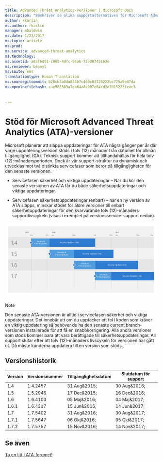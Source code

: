 ```yaml
---
title: Advanced Threat Analytics-versioner | Microsoft Docs
description: "Beskriver de olika supportalternativen för Microsoft Advanced Threat Analytics (ATA)-versioner."
author: rkarlin
ms.author: rkarlin
manager: mbaldwin
ms.date: 1/23/2017
ms.topic: article
ms.prod: 
ms.service: advanced-threat-analytics
ms.technology: 
ms.assetid: a8afbd91-c888-4dfc-94ab-72e38745163e
ms.reviewer: bennyl
ms.suite: ems
translationtype: Human Translation
ms.sourcegitcommit: b28cb3a0da844b7c460c03726222bc775a9e47da
ms.openlocfilehash: cae588383a7ea64a8e907e64cd2d7d15223feae3


---
```


# <a name="support-for-microsoft-advanced-threat-analytics-ata-versions"></a>Stöd för Microsoft Advanced Threat Analytics (ATA)-versioner

Microsoft planerar att släppa uppdateringar för ATA några gånger per år där varje uppdateringsversion stöds i tolv (12) månader från datumet för allmän tillgänglighet (GA). Teknisk support kommer att tillhandahållas för hela tolv (12)-månadersperioden. Dock är vår support-struktur nu dynamisk och utvecklas mot två distinkta servicefaser som beror på tillgängligheten för den senaste versionen.

-   Servicefasen säkerhet och viktiga uppdateringar – När du kör den senaste versionen av ATA får du både säkerhetsuppdateringar och viktiga uppdateringar.

-   Servicefasen säkerhetsuppdateringar (enbart) – när en ny version av ATA släpps, minskar stödet för äldre versioner till enbart säkerhetuppdateringar för den kvarvarande tolv (12)-månaders supportlivscykeln (visas i exemplet på versionsservice-support nedan).
 
![Exempel på versionsservice-support](media/versions.png)

> [!Note]
> Den senaste ATA-versionen är alltid i servicefasen säkerhet och viktiga uppdateringar. Det innebär att om du upptäcker ett fel i koden som kräver en viktig uppdatering så behöver du ha den senaste current branch-versionen installerade för att få en snabbkorrigering. Alla andra versioner som stöds kommer bara att vara berättigade till säkerhetsuppdateringar. All support slutar efter att tolv (12)-månaders livscykeln för versionen har gått ut. Då måste kunderna uppdatera till en version som stöds.

## <a name="version-history"></a>Versionshistorik

|Version|Versionsnummer|Tillgänglighetsdatum| Slutdatum för support|
|----|----|----|----|
|1.4|1.4.2457|31 Aug&2015;|30 Aug&2016;|
|1.5|1.5.2946|17 Dec&2015;|16 Dec&2016;|
|1.6|1.6.4103|05 Maj&2016;|04 Maj&2017;|
|1.6.1|1.6.4317|15 Jun&2016;|14 Jun&2017;|
|1.7|1.7.5402|31 Aug&2016;|30 Aug&2017;|
|1.7.1|1.7.5647|06 Okt&2016;|05 Okt&2017;|
|1.7.2|1.7.5757|15 Nov&2016;|14 Nov&2017;|





## <a name="see-also"></a>Se även
[Ta en titt i ATA-forumet!](https://social.technet.microsoft.com/Forums/security/home?forum=mata)



<!--HONumber=Feb17_HO1-->


